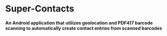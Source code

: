 # Super-Contacts
#### An Android application that utilizes geolocation and PDF417 barcode scanning to automatically create contact entries from scanned barcodes

